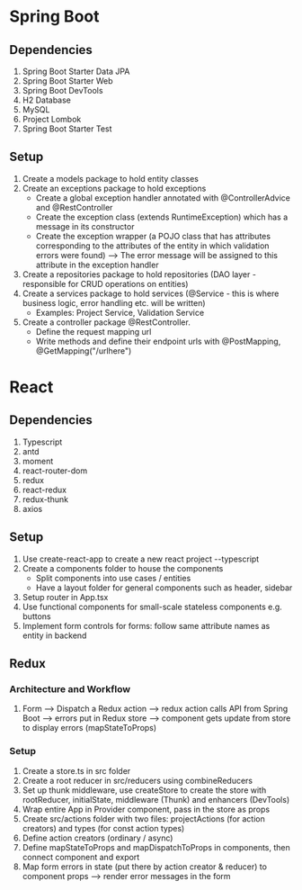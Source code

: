 # Spring Boot

## Dependencies

1. Spring Boot Starter Data JPA
2. Spring Boot Starter Web
3. Spring Boot DevTools
4. H2 Database
5. MySQL
6. Project Lombok
7. Spring Boot Starter Test

## Setup

1. Create a models package to hold entity classes
2. Create an exceptions package to hold exceptions
   - Create a global exception handler annotated with @ControllerAdvice and @RestController
   - Create the exception class (extends RuntimeException) which has a message in its constructor
   - Create the exception wrapper (a POJO class that has attributes corresponding to the attributes of the entity in which validation errors were found) --> The error message will be assigned to this attribute in the exception handler
3. Create a repositories package to hold repositories (DAO layer - responsible for CRUD operations on entities)
4. Create a services package to hold services (@Service - this is where business logic, error handling etc. will be written)
   - Examples: Project Service, Validation Service
5. Create a controller package @RestController.
   - Define the request mapping url
   - Write methods and define their endpoint urls with @PostMapping, @GetMapping("/urlhere")

# React

## Dependencies

1. Typescript
2. antd
3. moment
4. react-router-dom
5. redux
6. react-redux
7. redux-thunk
8. axios

## Setup

1. Use create-react-app to create a new react project --typescript
2. Create a components folder to house the components
   - Split components into use cases / entities
   - Have a layout folder for general components such as header, sidebar
3. Setup router in App.tsx
4. Use functional components for small-scale stateless components e.g. buttons
5. Implement form controls for forms: follow same attribute names as entity in backend

## Redux

### Architecture and Workflow

1. Form --> Dispatch a Redux action --> redux action calls API from Spring Boot --> errors put in Redux store --> component gets update from store to display errors (mapStateToProps)

### Setup

1. Create a store.ts in src folder
2. Create a root reducer in src/reducers using combineReducers
3. Set up thunk middleware, use createStore to create the store with rootReducer, initialState, middleware (Thunk) and enhancers (DevTools)
4. Wrap entire App in Provider component, pass in the store as props
5. Create src/actions folder with two files: projectActions (for action creators) and types (for const action types)
6. Define action creators (ordinary / async)
7. Define mapStateToProps and mapDispatchToProps in components, then connect component and export
8. Map form errors in state (put there by action creator & reducer) to component props --> render error messages in the form
